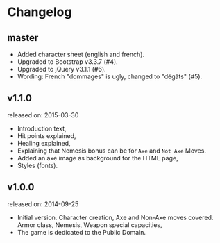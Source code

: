 # Changelog

## master

* Added character sheet (english and french).
* Upgraded to Bootstrap v3.3.7 (#4).
* Upgraded to jQuery v3.1.1 (#6).
* Wording: French "dommages" is ugly, changed to "dégâts" (#5).

## v1.1.0

released on: 2015-03-30

* Introduction text,
* Hit points explained,
* Healing explained,
* Explaining that Nemesis bonus can be for ``Axe`` and ``Not Axe`` Moves.
* Added an axe image as background for the HTML page,
* Styles (fonts).

## v1.0.0

released on: 2014-09-25

* Initial version. Character creation, Axe and Non-Axe moves covered. Armor
  class, Nemesis, Weapon special capacities,
* The game is dedicated to the Public Domain.
